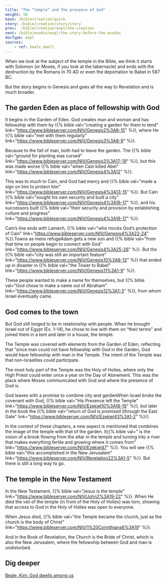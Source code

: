 ```yaml
---
title: "The “temple” and the presence of God"
weight: 10
base: /bible/creation/quick
story: /bible/creation/story/story
prev:  /bible/creation/expl/the-creation
next: /bible/exodus/expl/the-story-before-the-exodus
docType: expl
sources:
    - ref: beale_dwell
---
```


When we look at the subject of the temple in the Bible, we think it starts with Solomon (or Moses, if you look at the tabernacle) and ends with the destruction by the Romans in 70 AD or even the deportation to Babel in 587 BC.

But the story begins in Genesis and goes all the way to Revelation and is much broader.

## The garden Eden as place of fellowship with God

It begins in the Garden of Eden. God creates man and woman and has fellowship with them by {{% bible val="creating a garden for them to tend" link="https://www.bibleserver.com/NIV/Genesis2%3A8-15" %}}, where He {{% bible val="met with them regularly" link="https://www.bibleserver.com/NIV/Genesis3%3A8-9" %}}. 

Because to the fall of man, both had to leave the garden. The {{% bible val="ground for planting was cursed" link="https://www.bibleserver.com/NIV/Genesis3%3A17-19" %}}, but this was made worse {{% bible val="when Cain killed Abel" link="https://www.bibleserver.com/NIV/Genesis4%3A12" %}}.

This was to much to Cain, and God had mercy and {{% bible val="made a sign on him to protect him" link="https://www.bibleserver.com/NIV/Genesis4%3A13-15" %}}. But Cain {{% bible val="sought his own security and built a city" link="https://www.bibleserver.com/NIV/Genesis4%3A16-17" %}}, and his successors built {{% bible val="their security and provision by establishing culture and progress" link="https://www.bibleserver.com/NIV/Genesis4%3A16-17" %}}. 

Cain’s line ends with Lamech, {{% bible val="who mocks God’s protection of Cain" link="https://www.bibleserver.com/NIV/Genesis4%3A22-24" %}}.Towns as mens refugeAdam gets a new son and {{% bible val="from that time on people begin to connect with God" link="https://www.bibleserver.com/NIV/Genesis4%3A25-26" %}}. But the {{% bible val="city was still an important feature" link="https://www.bibleserver.com/NIV/Genesis10%3A8-12" %}} that ended up in disaster in {{% bible val="the Tower to Babel" link="https://www.bibleserver.com/NIV/Genesis11%3A1-9" %}}. 

These people wanted to make a name for themselves, but {{% bible val="God chose to make a name out of Abraham" link="https://www.bibleserver.com/NIV/Genesis12%3A1-3" %}}, from whom Israel eventually came.

## God comes to the town

But God still longed to be in relationship with people. When he brought Israel out of Egypt (Ex. 1–14), he chose to live with them on “their terms” and joined them in a tent and later in a house, the temple.

The Temple was covered with elements from the Garden of Eden, reflecting that “since man could not have fellowship with God in the Garden, God would have fellowship with man in the Temple. The intent of the Temple was that non-Israelites could participate.

The most holy part of the Temple was the Holy of Holies, where only the High Priest could enter once a year on the Day of Atonement. This was the place where Moses communicated with God and where the presence of God is.

God leaves with a promise to combine city and gardenWhen Israel broke the covenant with God, {{% bible val="His Presence left the Temple" link="https://www.bibleserver.com/NIV/Ezekiel10%3A18-19" %}}, but later in the book the {{% bible val="return of God is promised (through the East Gate" link="https://www.bibleserver.com/NIV/Ezekiel43%3A1-2" %}}). 

In the context of these chapters, a new aspect is mentioned that combines the image of the temple with that of the garden. It{{% bible val=" is the vision of a brook flowing from the altar in the temple and turning into a river that makes everything fertile and growing where it comes from" link="https://www.bibleserver.com/NIV/Ezekiel47" %}}. You will see {{% bible val="this accomplished in the New Jerusalem" link="https://www.bibleserver.com/NIV/Revelation22%3A1-5" %}}. But there is still a long way to go.

## The temple in the New Testament

In the New Testament, {{% bible val="Jesus is the temple" link="https://www.bibleserver.com/NIV/John2%3A19-22" %}}. When He died the veil of the temple (in front of the Holy of Holies) was torn, showing that access to God in the Holy of Holies was open to everyone.

When Jesus died, {{% bible val="the Temple became the church, just as the church is the body of Christ" link="https://www.bibleserver.com/NIV/1%20Corinthians6%3A19" %}}. 

And in the Book of Revelation, the Church is the Bride of Christ, which is also the New Jerusalem, where the fellowship between God and man is undisturbed.

## Dig deeper

[Beale, Kim: God dwells among us](/about/ressources/index.html#beale_dwell)

